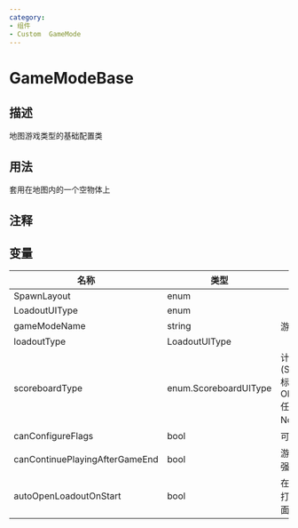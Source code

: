 ```yaml
---
category: 
- 组件
- Custom  GameMode
---
```

# GameModeBase
## 描述

地图游戏类型的基础配置类

## 用法

套用在地图内的一个空物体上

## 注释

## 变量
| 名称 | 类型 | 描述 |
| ----------- | ----------- | ----------- |
| SpawnLayout | enum |  |  
| LoadoutUIType | enum |  |  
| gameModeName  | string | 游戏模式名称 |  
| loadoutType  | LoadoutUIType |  |  
| scoreboardType  | enum.ScoreboardUIType | 计分板类型(Scoreboard=标准, Objectives=任务清单, None=无) |  
| canConfigureFlags  | bool | 可自定义据点 |  
| canContinuePlayingAfterGameEnd  | bool | 游戏结束后不强制终止游戏 |  
| autoOpenLoadoutOnStart  | bool | 在游戏开始时打开武器选择面板 |  
